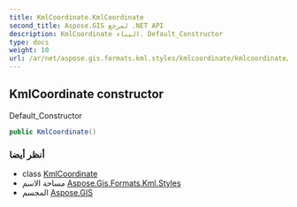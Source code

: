 ```yaml
---
title: KmlCoordinate.KmlCoordinate
second_title: Aspose.GIS لمرجع .NET API
description: KmlCoordinate البناء. Default_Constructor
type: docs
weight: 10
url: /ar/net/aspose.gis.formats.kml.styles/kmlcoordinate/kmlcoordinate/
---
```

## KmlCoordinate constructor

Default_Constructor

```csharp
public KmlCoordinate()
```

### أنظر أيضا

* class [KmlCoordinate](../)
* مساحة الاسم [Aspose.Gis.Formats.Kml.Styles](../../kmlcoordinate/)
* المجسم [Aspose.GIS](../../../)


